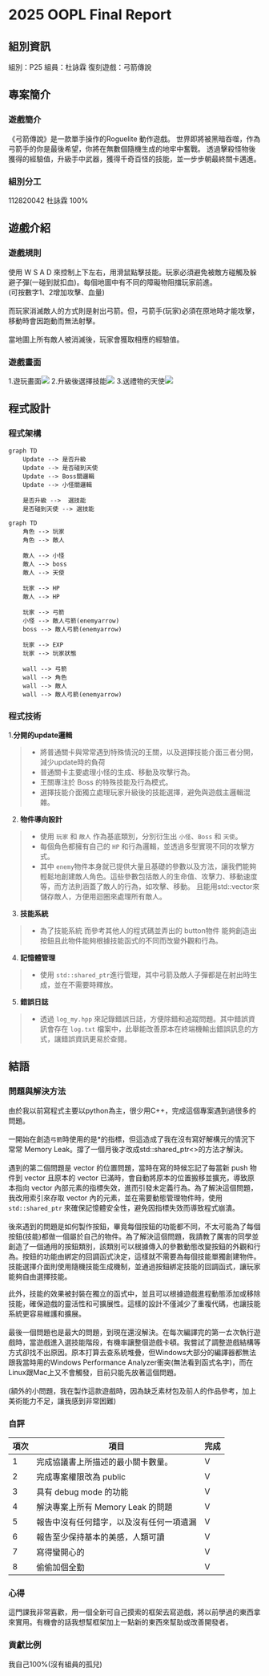 # 2025 OOPL Final Report

## 組別資訊

組別：P25
組員：杜詠霖
復刻遊戲：弓箭傳說

## 專案簡介

### 遊戲簡介
《弓箭傳說》是一款單手操作的Roguelite 動作遊戲。 世界即將被黑暗吞噬，作為弓箭手的你是最後希望，你將在無數個隨機生成的地牢中奮戰。 透過擊殺怪物後獲得的經驗值，升級手中武器，獲得千奇百怪的技能，並一步步朝最終關卡邁進。

### 組別分工
112820042 杜詠霖 100% 
## 遊戲介紹

### 遊戲規則
使用 W S A D 來控制上下左右，用滑鼠點擊技能。玩家必須避免被敵方碰觸及躲避子彈(一碰到就扣血)。每個地圖中有不同的障礙物阻擋玩家前進。<br>
(可按數字1、2增加攻擊、血量)
<br><br>
而玩家消滅敵人的方式則是射出弓箭。但，弓箭手(玩家)必須在原地時才能攻擊，移動時會因跑動而無法射擊。
<br><br>
當地圖上所有敵人被消滅後，玩家會獲取相應的經驗值。

### 遊戲畫面
1.遊玩畫面![](playing.png)
2.升級後選擇技能![](skill_choise.png)
3.送禮物的天使![](angle.png)
## 程式設計

### 程式架構
```mermaid
graph TD
    Update --> 是否升級
    Update --> 是否碰到天使
    Update --> Boss關邏輯
    Update --> 小怪關邏輯

    是否升級 -->  選技能
    是否碰到天使 --> 選技能

```

```mermaid
graph TD
    角色 --> 玩家
    角色 --> 敵人

    敵人 --> 小怪
    敵人 --> boss
    敵人 --> 天使

    玩家 --> HP
    敵人 --> HP

    玩家 --> 弓箭
    小怪 --> 敵人弓箭(enemyarrow)
    boss --> 敵人弓箭(enemyarrow)

    玩家 --> EXP
    玩家 --> 玩家狀態

    wall --> 弓箭
    wall --> 角色
    wall --> 敵人
    wall --> 敵人弓箭(enemyarrow)

```
### 程式技術

1.**分開的update邏輯**
> - 將普通關卡與常常遇到特殊情況的王關，以及選擇技能介面三者分開，減少update時的負荷
> -  普通關卡主要處理小怪的生成、移動及攻擊行為。
> - 王關專注於 Boss 的特殊技能及行為模式。
> - 選擇技能介面獨立處理玩家升級後的技能選擇，避免與遊戲主邏輯混雜。

2. **物件導向設計**
> -  使用 `玩家` 和 `敵人` 作為基底類別，分別衍生出 `小怪`、`Boss` 和 `天使`。
> -  每個角色都擁有自己的 `HP` 和行為邏輯，並透過多型實現不同的攻擊方式。
> - 其中 `enemy`物件本身就已提供大量且基礎的參數以及方法，讓我們能夠輕鬆地創建敵人角色。這些參數包括敵人的生命值、攻擊力、移動速度等，而方法則涵蓋了敵人的行為，如攻擊、移動。 且能用std::vector來儲存敵人，方便用迴圈來處理所有敵人。 

3. **技能系統**
> - 為了技能系統 而參考其他人的程式碼並弄出的 button物件 能夠創造出按鈕且此物件能夠根據技能函式的不同而改變外觀和行為。 

4. **記憶體管理**
> - 使用 `std::shared_ptr`進行管理，其中弓箭及敵人子彈都是在射出時生成，並在不需要時釋放。

5. **錯誤日誌**
> - 透過 `log_my.hpp` 來記錄錯誤日誌，方便除錯和追蹤問題。其中錯誤資訊會存在 `log.txt` 檔案中，此舉能改善原本在終端機輸出錯誤訊息的方式，讓錯誤資訊更易於查閱。

## 結語

### 問題與解決方法
由於我以前寫程式主要以python為主，很少用C++，完成這個專案遇到過很多的問題。<br><br>
一開始在創造`弓箭`時使用的是*的指標，但這造成了我在沒有寫好解構元的情況下常常 Memory Leak。撐了一個月後才改成std::shared_ptr<>的方法才解決。
<br><br>
遇到的第二個問題是 vector 的位置問題，當時在寫的時候忘記了每當新 push 物件到 vector 且原本的 vector 已滿時，會自動將原本的位置搬移並擴充，導致原本指向 vector 內部元素的指標失效，進而引發未定義行為。為了解決這個問題，我改用索引來存取 vector 內的元素，並在需要動態管理物件時，使用 `std::shared_ptr` 來確保記憶體安全性，避免因指標失效而導致程式崩潰。
<br><br>
後來遇到的問題是如何製作按鈕，畢竟每個按鈕的功能都不同，不太可能為了每個按鈕(技能)都做一個屬於自己的物件。為了解決這個問題，我請教了厲害的同學並創造了一個通用的按鈕類別，該類別可以根據傳入的參數動態改變按鈕的外觀和行為。按鈕的功能由綁定的回調函式決定，這樣就不需要為每個技能單獨創建物件。技能選擇介面則使用隨機技能生成機制，並通過按鈕綁定技能的回調函式，讓玩家能夠自由選擇技能。

此外，技能的效果被封裝在獨立的函式中，並且可以根據遊戲進程動態添加或移除技能，確保遊戲的靈活性和可擴展性。這樣的設計不僅減少了重複代碼，也讓技能系統更容易維護和擴展。
<br><br>
最後一個問題也是最大的問題，到現在還沒解決。在每次編譯完的第一ㄊ次執行遊戲時，當遊戲進入選技能階段，有機率讓整個遊戲卡頓。我嘗試了調整遊戲結構等方式卻找不出原因。原本打算去查系統堆疊，但Windows大部分的編譯器都無法跟我當時用的Windows Performance Analyzer衝突(無法看到函式名字)，而在Linux跟Mac上又不會觸發，目前只能先放著這個問題。
<br><br>
(額外的小問題，我在製作這款遊戲時，因為缺乏素材包及前人的作品參考，加上美術能力不足，讓我感到非常困難)

### 自評

| 項次 | 項目                   | 完成 |
|------|------------------------|-------|
| 1    | 完成協議書上所描述的最小關卡數量。  |  V  |
| 2    | 完成專案權限改為 public |  V  |
| 3    | 具有 debug mode 的功能  |  V  |
| 4    | 解決專案上所有 Memory Leak 的問題  |  V  |
| 5    | 報告中沒有任何錯字，以及沒有任何一項遺漏  |  V  |
| 6    | 報告至少保持基本的美感，人類可讀  |  V  |
| 7    | 寫得蠻開心的  |  V  |
| 8    | 偷偷加個全勤  |  V  |

### 心得
這門課我非常喜歡，用一個全新可自己摸索的框架去寫遊戲，將以前學過的東西拿來實用。有機會的話我想幫框架加上一點新的東西來幫助或改善開發者。

### 貢獻比例
我自己100%(沒有組員的孤兒)